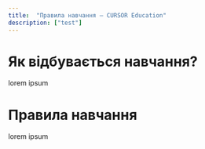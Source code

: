 ```yaml
---
title:  "Правила навчання – CURSOR Education"
description: ["test"]
---
```


# Як відбувається навчання?

lorem ipsum

# Правила навчання

lorem ipsum
